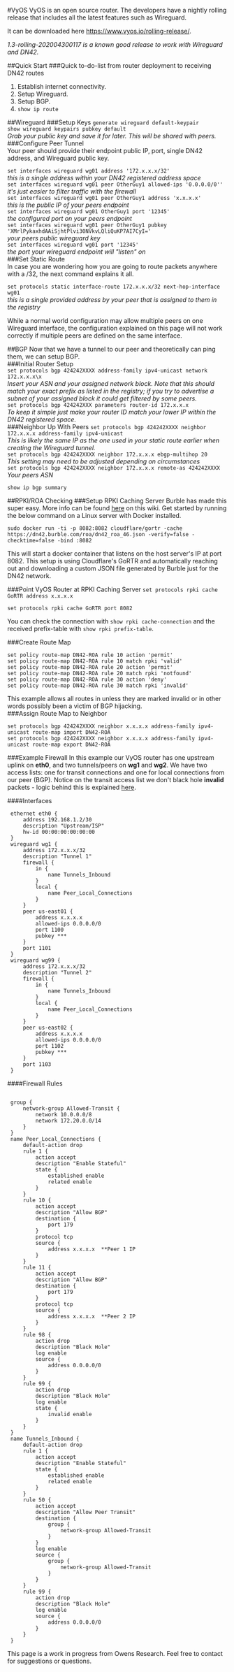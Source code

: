 #VyOS
VyOS is an open source router.  The developers have a nightly rolling release that includes all the latest features such as Wireguard.  
  
It can be downloaded here https://www.vyos.io/rolling-release/.  
  

_1.3-rolling-202004300117 is a known good release to work with Wireguard and DN42._


##Quick Start
###Quick to-do-list from router deployment to receiving DN42 routes
1. Establish internet connectivity.
2. Setup Wireguard.
3. Setup BGP.
4. `show ip route`


##Wireguard
###Setup Keys 
`generate wireguard default-keypair`    
`show wireguard keypairs pubkey default`  
_Grab your public key and save it for later.  This will be shared with peers._  
###Configure Peer Tunnel  
Your peer should provide their endpoint public IP, port, single DN42 address, and Wireguard public key.   
   
`set interfaces wireguard wg01 address '172.x.x.x/32'`  
_this is a single address within your DN42 registered address space_  
`set interfaces wireguard wg01 peer OtherGuy1 allowed-ips '0.0.0.0/0''`  
_it's just easier to filter traffic with the firewall_  
`set interfaces wireguard wg01 peer OtherGuy1 address 'x.x.x.x'`  
_this is the public IP of your peers endpoint_  
`set interfaces wireguard wg01 OtherGuy1 port '12345'`  
_the configured port on your peers endpoint_  
`set interfaces wireguard wg01 peer OtherGuy1 pubkey 'XMrlPykaxhdAAiSjhtPlvi30NVkvLQliQuKP7AI7CyI='`  
_your peers public wireguard key_  
`set interfaces wireguard wg01 port '12345'`  
_the port your wireguard endpoint will "listen" on_  
###Set Static Route  
In case you are wondering how you are going to route packets anywhere with a /32, the next command explains it all.  
     
`set protocols static interface-route 172.x.x.x/32 next-hop-interface wg01`  
_this is a single provided address by your peer that is assigned to them in the registry_  
  
While a normal world configuration may allow multiple peers on one Wireguard interface, the configuration explained on this page will not work correctly if multiple peers are defined on the same interface.


##BGP
Now that we have a tunnel to our peer and theoretically can ping them, we can setup BGP.  
###Initial Router Setup  
`set protocols bgp 424242XXXX address-family ipv4-unicast network 172.x.x.x\x`  
_Insert your ASN and your assigned network block.  Note that this should match your exact prefix as listed in the registry; if you try to advertise a subnet of your assigned block it could get filtered by some peers._  
`set protocols bgp 424242XXX parameters router-id 172.x.x.x`  
_To keep it simple just make your router ID match your lower IP within the DN42 registered space._  
###Neighbor Up With Peers
`set protocols bgp 424242XXXX neighbor 172.x.x.x address-family ipv4-unicast`  
_This is likely the same IP as the one used in your static route earlier when creating the Wireguard tunnel._  
`set protocols bgp 424242XXXX neighbor 172.x.x.x ebgp-multihop 20`   
_This setting may need to be adjusted depending on circumstances_  
`set protocols bgp 424242XXXX neighbor 172.x.x.x remote-as 424242XXXX`  
_Your peers ASN_  
  
`show ip bgp summary`

##RPKI/ROA Checking
###Setup RPKI Caching Server
Burble has made this super easy.  More info can be found [here](https://wiki.dn42/ROA-slash-RPKI) on this wiki.  Get started by running the below command on a Linux server with Docker installed.     
  
````sudo docker run -ti -p 8082:8082 cloudflare/gortr -cache https://dn42.burble.com/roa/dn42_roa_46.json -verify=false -checktime=false -bind :8082````  
  
This will start a docker container that listens on the host server's IP at port 8082.  This setup is using Cloudflare's GoRTR and automatically reaching out and downloading a custom JSON file generated by Burble just for the DN42 network.  

###Point VyOS Router at RPKI Caching Server
`set protocols rpki cache GoRTR address x.x.x.x`   
   
`set protocols rpki cache GoRTR port 8082`  
  
You can check the connection with `show rpki cache-connection` and the received prefix-table with `show rpki prefix-table`.  

###Create Route Map
```
set policy route-map DN42-ROA rule 10 action 'permit'
set policy route-map DN42-ROA rule 10 match rpki 'valid'
set policy route-map DN42-ROA rule 20 action 'permit'
set policy route-map DN42-ROA rule 20 match rpki 'notfound'
set policy route-map DN42-ROA rule 30 action 'deny'
set policy route-map DN42-ROA rule 30 match rpki 'invalid'
```
This example allows all routes in unless they are marked invalid or in other words possibly been a victim of BGP hijacking.  
###Assign Route Map to Neighbor
```
set protocols bgp 424242XXXX neighbor x.x.x.x address-family ipv4-unicast route-map import DN42-ROA  
set protocols bgp 424242XXXX neighbor x.x.x.x address-family ipv4-unicast route-map export DN42-ROA   
```

###Example Firewall
In this example our VyOS router has one upstream uplink on **eth0**, and two tunnels/peers on **wg1** and **wg2**.  We have two access lists: one for transit connections and one for local connections from our peer (BGP).  Notice on the transit access list we don't black hole **invalid** packets - logic behind this is explained [here](https://wiki.dn42/howto/networksettings.md).

####Interfaces
````
 ethernet eth0 {
     address 192.168.1.2/30
     description "Upstream/ISP"
     hw-id 00:00:00:00:00:00
 }
 wireguard wg1 {
     address 172.x.x.x/32
     description "Tunnel 1"
     firewall {
         in {
             name Tunnels_Inbound
         }
         local {
             name Peer_Local_Connections
         }
     }
     peer us-east01 {
         address x.x.x.x
         allowed-ips 0.0.0.0/0
         port 1100
         pubkey ***
     }
     port 1101
 }
 wireguard wg99 {
     address 172.x.x.x/32
     description "Tunnel 2"
     firewall {
         in {
             name Tunnels_Inbound
         }
         local {
             name Peer_Local_Connections
         }
     }
     peer us-east02 {
         address x.x.x.x
         allowed-ips 0.0.0.0/0
         port 1102
         pubkey ***
     }
     port 1103
 }
````
####Firewall Rules
````

 group {
     network-group Allowed-Transit {
         network 10.0.0.0/8
         network 172.20.0.0/14
     }
 }
 name Peer_Local_Connections {
     default-action drop
     rule 1 {
         action accept
         description "Enable Stateful"
         state {
             established enable
             related enable
         }
     }
     rule 10 {
         action accept
         description "Allow BGP"
         destination {
             port 179
         }
         protocol tcp
         source {
             address x.x.x.x  **Peer 1 IP
         }
     }
     rule 11 {
         action accept
         description "Allow BGP"
         destination {
             port 179
         }
         protocol tcp
         source {
             address x.x.x.x  **Peer 2 IP
         }
     }
     rule 98 {
         action drop
         description "Black Hole"
         log enable
         source {
             address 0.0.0.0/0
         }
     }
     rule 99 {
         action drop
         description "Black Hole"
         log enable
         state {
             invalid enable
         }
     }
 }
 name Tunnels_Inbound {
     default-action drop
     rule 1 {
         action accept
         description "Enable Stateful"
         state {
             established enable
             related enable
         }
     }
     rule 50 {
         action accept
         description "Allow Peer Transit"
         destination {
             group {
                 network-group Allowed-Transit
             }
         }
         log enable
         source {
             group {
                 network-group Allowed-Transit
             }
         }
     }
     rule 99 {
         action drop
         description "Black Hole"
         log enable
         source {
             address 0.0.0.0/0
         }
     }
 }
````



  
This page is a work in progress from Owens Research. Feel free to contact for suggestions or questions. 










